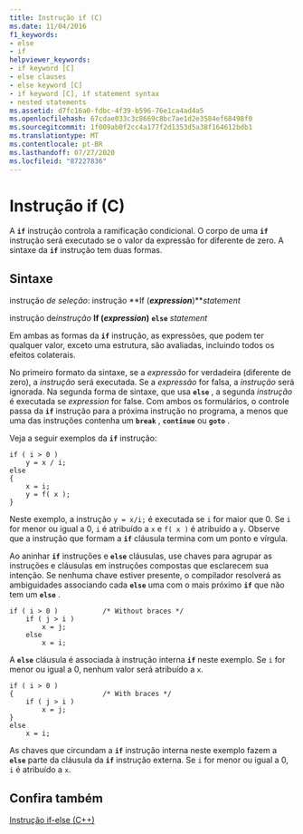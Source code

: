 ```yaml
---
title: Instrução if (C)
ms.date: 11/04/2016
f1_keywords:
- else
- if
helpviewer_keywords:
- if keyword [C]
- else clauses
- else keyword [C]
- if keyword [C], if statement syntax
- nested statements
ms.assetid: d7fc16a0-fdbc-4f39-b596-76e1ca4ad4a5
ms.openlocfilehash: 67cdae033c3c8669c8bc7ae1d2e3584ef68498f0
ms.sourcegitcommit: 1f009ab0f2cc4a177f2d1353d5a38f164612bdb1
ms.translationtype: MT
ms.contentlocale: pt-BR
ms.lasthandoff: 07/27/2020
ms.locfileid: "87227836"
---
```

# <a name="if-statement-c"></a>Instrução if (C)

A **`if`** instrução controla a ramificação condicional. O corpo de uma **`if`** instrução será executado se o valor da expressão for diferente de zero. A sintaxe da **`if`** instrução tem duas formas.

## <a name="syntax"></a>Sintaxe

instrução *de seleção*: instrução **If (***expression***)***statement*      

instrução de*instrução* **If (***expression***)** **`else`** *statement*          

Em ambas as formas da **`if`** instrução, as expressões, que podem ter qualquer valor, exceto uma estrutura, são avaliadas, incluindo todos os efeitos colaterais.

No primeiro formato da sintaxe, se a *expressão* for verdadeira (diferente de zero), a *instrução* será executada. Se a *expressão* for falsa, a *instrução* será ignorada. Na segunda forma de sintaxe, que usa **`else`** , a segunda *instrução* é executada se *expression* for false. Com ambos os formulários, o controle passa da **`if`** instrução para a próxima instrução no programa, a menos que uma das instruções contenha um **`break`** , **`continue`** ou **`goto`** .

Veja a seguir exemplos da **`if`** instrução:

```
if ( i > 0 )
    y = x / i;
else
{
    x = i;
    y = f( x );
}
```

Neste exemplo, a instrução `y = x/i;` é executada se `i` for maior que 0. Se `i` for menor ou igual a 0, `i` é atribuído a `x` e `f( x )` é atribuído a `y`. Observe que a instrução que formam a **`if`** cláusula termina com um ponto e vírgula.

Ao aninhar **`if`** instruções e **`else`** cláusulas, use chaves para agrupar as instruções e cláusulas em instruções compostas que esclarecem sua intenção. Se nenhuma chave estiver presente, o compilador resolverá as ambiguidades associando cada **`else`** uma com o mais próximo **`if`** que não tem um **`else`** .

```
if ( i > 0 )           /* Without braces */
    if ( j > i )
        x = j;
    else
        x = i;
```

A **`else`** cláusula é associada à instrução interna **`if`** neste exemplo. Se `i` for menor ou igual a 0, nenhum valor será atribuído a `x`.

```
if ( i > 0 )
{                      /* With braces */
    if ( j > i )
        x = j;
}
else
    x = i;
```

As chaves que circundam a **`if`** instrução interna neste exemplo fazem a **`else`** parte da cláusula da **`if`** instrução externa. Se `i` for menor ou igual a 0, `i` é atribuído a `x`.

## <a name="see-also"></a>Confira também

[Instrução if-else (C++)](../cpp/if-else-statement-cpp.md)
